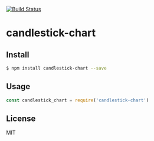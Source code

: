 [![Build Status](https://travis-ci.org/kaelzhang/candlestick-chart.svg?branch=master)](https://travis-ci.org/kaelzhang/candlestick-chart)
<!-- optional appveyor tst
[![Windows Build Status](https://ci.appveyor.com/api/projects/status/github/kaelzhang/candlestick-chart?branch=master&svg=true)](https://ci.appveyor.com/project/kaelzhang/candlestick-chart)
-->
<!-- optional npm version
[![NPM version](https://badge.fury.io/js/candlestick-chart.svg)](http://badge.fury.io/js/candlestick-chart)
-->
<!-- optional npm downloads
[![npm module downloads per month](http://img.shields.io/npm/dm/candlestick-chart.svg)](https://www.npmjs.org/package/candlestick-chart)
-->
<!-- optional dependency status
[![Dependency Status](https://david-dm.org/kaelzhang/candlestick-chart.svg)](https://david-dm.org/kaelzhang/candlestick-chart)
-->

# candlestick-chart

<!-- description -->

## Install

```sh
$ npm install candlestick-chart --save
```

## Usage

```js
const candlestick_chart = require('candlestick-chart')
```

## License

MIT
